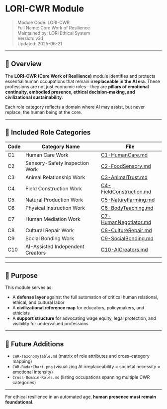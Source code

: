 # LORI-CWR Module  
> Module Code: LORI-CWR  
> Full Name: Core Work of Resilience  
> Maintained by: LORI Ethical System  
> Version: v3.1  
> Updated: 2025-06-21

---

## 🧭 Overview

The **LORI-CWR (Core Work of Resilience)** module identifies and protects essential human occupations that remain **irreplaceable in the AI era**. These professions are not just economic roles—they are **pillars of emotional continuity, embodied presence, ethical decision-making, and civilizational sustainability**.

Each role category reflects a domain where AI may assist, but never replace, the human being at the core.

---

## 📂 Included Role Categories

| Code | Category Name                    | File |
|------|----------------------------------|------|
| C1   | Human Care Work                  | [C1-HumanCare.md](roles/C1-HumanCare.md) |
| C2   | Sensory-Safety Inspection Work   | [C2-FoodSensory.md](roles/C2-FoodSensory.md) |
| C3   | Animal Relationship Work         | [C3-AnimalTrust.md](roles/C3-AnimalTrust.md) |
| C4   | Field Construction Work          | [C4-FieldConstruction.md](roles/C4-FieldConstruction.md) |
| C5   | Natural Production Work          | [C5-NatureFarming.md](roles/C5-NatureFarming.md) |
| C6   | Physical Instruction Work        | [C6-BodyTeaching.md](roles/C6-BodyTeaching.md) |
| C7   | Human Mediation Work             | [C7-HumanNegotiator.md](roles/C7-HumanNegotiator.md) |
| C8   | Cultural Repair Work             | [C8-CultureRepair.md](roles/C8-CultureRepair.md) |
| C9   | Social Bonding Work              | [C9-SocialBonding.md](roles/C9-SocialBonding.md) |
| C10  | AI-Assisted Independent Creators | [C10-AICreators.md](roles/C10-AICreators.md) |

---

## 🧠 Purpose

This module serves as:

- A **defense layer** against the full automation of critical human relational, ethical, and cultural labor  
- A **civilizational reference map** for educators, policymakers, and ethicists  
- A **support structure** for advocating wage equity, legal protection, and visibility for undervalued professions

---

## 🔄 Future Additions

- `CWR-TaxonomyTable.md` (matrix of role attributes and cross-category mapping)  
- `CWR-RadarChart.png` (visualizing AI irreplaceability × societal necessity × emotional intensity)  
- `Cross-Domain-Roles.md` (listing occupations spanning multiple CWR categories)

---

For ethical resilience in an automated age, **human presence must remain foundational**.

